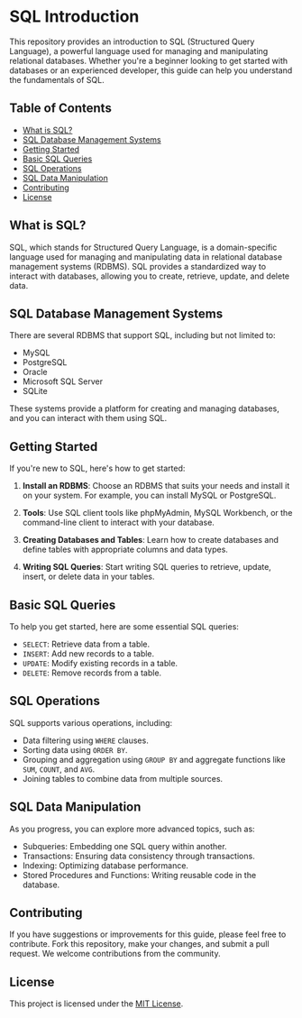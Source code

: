 # SQL Introduction

This repository provides an introduction to SQL (Structured Query Language), a powerful language used for managing and manipulating relational databases. Whether you're a beginner looking to get started with databases or an experienced developer, this guide can help you understand the fundamentals of SQL.

## Table of Contents

- [What is SQL?](#what-is-sql)
- [SQL Database Management Systems](#sql-database-management-systems)
- [Getting Started](#getting-started)
- [Basic SQL Queries](#basic-sql-queries)
- [SQL Operations](#sql-operations)
- [SQL Data Manipulation](#sql-data-manipulation)
- [Contributing](#contributing)
- [License](#license)

## What is SQL?

SQL, which stands for Structured Query Language, is a domain-specific language used for managing and manipulating data in relational database management systems (RDBMS). SQL provides a standardized way to interact with databases, allowing you to create, retrieve, update, and delete data.

## SQL Database Management Systems

There are several RDBMS that support SQL, including but not limited to:

- MySQL
- PostgreSQL
- Oracle
- Microsoft SQL Server
- SQLite

These systems provide a platform for creating and managing databases, and you can interact with them using SQL.

## Getting Started

If you're new to SQL, here's how to get started:

1. **Install an RDBMS**: Choose an RDBMS that suits your needs and install it on your system. For example, you can install MySQL or PostgreSQL.

2. **Tools**: Use SQL client tools like phpMyAdmin, MySQL Workbench, or the command-line client to interact with your database.

3. **Creating Databases and Tables**: Learn how to create databases and define tables with appropriate columns and data types.

4. **Writing SQL Queries**: Start writing SQL queries to retrieve, update, insert, or delete data in your tables.

## Basic SQL Queries

To help you get started, here are some essential SQL queries:

- `SELECT`: Retrieve data from a table.
- `INSERT`: Add new records to a table.
- `UPDATE`: Modify existing records in a table.
- `DELETE`: Remove records from a table.

## SQL Operations

SQL supports various operations, including:

- Data filtering using `WHERE` clauses.
- Sorting data using `ORDER BY`.
- Grouping and aggregation using `GROUP BY` and aggregate functions like `SUM`, `COUNT`, and `AVG`.
- Joining tables to combine data from multiple sources.

## SQL Data Manipulation

As you progress, you can explore more advanced topics, such as:

- Subqueries: Embedding one SQL query within another.
- Transactions: Ensuring data consistency through transactions.
- Indexing: Optimizing database performance.
- Stored Procedures and Functions: Writing reusable code in the database.

## Contributing

If you have suggestions or improvements for this guide, please feel free to contribute. Fork this repository, make your changes, and submit a pull request. We welcome contributions from the community.

## License

This project is licensed under the [MIT License](LICENSE).
